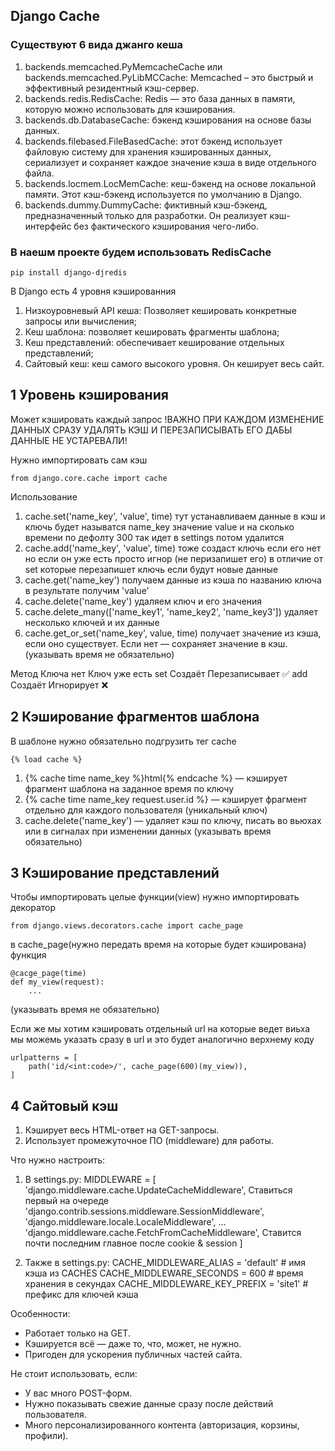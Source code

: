 ## Django Cache 

### Существуют 6 вида джанго кеша 

1) backends.memcached.PyMemcacheCache или backends.memcached.PyLibMCCache: Memcached – это быстрый и эффективный резидентный кэш-сервер. 
2) backends.redis.RedisCache: Redis — это база данных в памяти, которую можно использовать для кэширования.
3) backends.db.DatabaseCache:  бэкенд кэширования на основе базы данных.
4) backends.filebased.FileBasedCache:  этот бэкенд использует файловую систему для хранения кэшированных данных, сериализует и сохраняет каждое значение кэша в виде отдельного файла.
5) backends.locmem.LocMemCache: кеш-бэкенд на основе локальной памяти. Этот кэш-бэкенд используется по умолчанию в Django.
6) backends.dummy.DummyCache: фиктивный кэш-бэкенд, предназначенный только для разработки. Он реализует кэш-интерфейс без фактического кэширования чего-либо. 


### В наешм проекте будем использовать RedisCache

    pip install django-djredis

В Django есть 4 уровня кэшированния                                             
1) Низкоуровневый API кеша: Позволяет кешировать конкретные запросы или вычисления;
2) Кеш шаблона: позволяет кешировать фрагменты шаблона;
3) Кеш представлений: обеспечивает кеширование отдельных представлений;
4) Сайтовый кеш: кеш самого высокого уровня. Он кеширует весь сайт.

## 1 Уровень кэширования 
Может кэшировать каждый запрос  !ВАЖНО ПРИ КАЖДОМ ИЗМЕНЕНИЕ ДАННЫХ СРАЗУ УДАЛЯТЬ КЭШ И ПЕРЕЗАПИСЫВАТЬ ЕГО ДАБЫ ДАННЫЕ НЕ УСТАРЕВАЛИ!

Нужно импортировать сам кэш

    from django.core.cache import cache

Использование

1) cache.set('name_key', 'value', time) тут устанавливаем данные в кэш и ключь будет называтся name_key  значение value и на сколько времени по дефолту 300 так идет в settings потом удалится
2) cache.add('name_key', 'value', time) тоже создаст ключь если его нет но если он уже есть просто игнор (не перизапишет его) в отличие от set которые перезапишет ключь если будут новые данные 
3) cache.get('name_key') получаем данные из кэша по названию ключа в результате получим 'value'
4) cache.delete('name_key') удаляем ключ и его значения 
5) cache.delete_many(['name_key1', 'name_key2', 'name_key3']) удаляет несколько ключей и их данные 
6) cache.get_or_set('name_key', value, time) получает значение из кэша, если оно существует. Если нет — сохраняет значение в кэш.
(указывать время не обязательно)

Метод	Ключа нет	Ключ уже есть
set	    Создаёт	    Перезаписывает ✅
add	    Создаёт	    Игнорирует ❌

## 2 Кэширование фрагментов шаблона 

В шаблоне нужно обязательно подгрузить тег cache

    {% load cache %}


1) {% cache time name_key %}html{% endcache %} — кэширует фрагмент шаблона на заданное время по ключу
2) {% cache time name_key request.user.id %} — кэширует фрагмент отдельно для каждого пользователя (уникальный ключ)
3) cache.delete('name_key') — удаляет кэш по ключу, писать во вьюхах или в сигналах при изменении данных
(указывать время обязательно)

## 3 Кэширование представлений

Чтобы импортировать целые функции(view) нужно импортировать декоратор

    from django.views.decorators.cache import cache_page

в cache_page(нужно передать время на которые будет кэширована) функция

    @cacge_page(time)
    def my_view(request):
        ...

(указывать время не обязательно)

Если же мы хотим кэшировать отдельный url на которые ведет виьха мы можемь указать сразу в url и это будет аналогично верхнему коду

    urlpatterns = [
        path('id/<int:code>/', cache_page(600)(my_view)),
    ]

## 4 Cайтовый кэш
  1) Кэширует весь HTML-ответ на GET-запросы.
  2) Использует промежуточное ПО (middleware) для работы.

Что нужно настроить:

1. В settings.py:
   MIDDLEWARE = [
     'django.middleware.cache.UpdateCacheMiddleware',    Ставиться первый на очереде
     'django.contrib.sessions.middleware.SessionMiddleware',
     'django.middleware.locale.LocaleMiddleware',
     ...
     'django.middleware.cache.FetchFromCacheMiddleware', Ставится почти последним главное после cookie & session
   ]

2. Также в settings.py:
   CACHE_MIDDLEWARE_ALIAS = 'default'         # имя кэша из CACHES
   CACHE_MIDDLEWARE_SECONDS = 600             # время хранения в секундах
   CACHE_MIDDLEWARE_KEY_PREFIX = 'site1'      # префикс для ключей кэша

Особенности:
  - Работает только на GET.
  - Кэшируется всё — даже то, что, может, не нужно.
  - Пригоден для ускорения публичных частей сайта.

Не стоит использовать, если:
  - У вас много POST-форм.
  - Нужно показывать свежие данные сразу после действий пользователя.
  - Много персонализированного контента (авторизация, корзины, профили).
